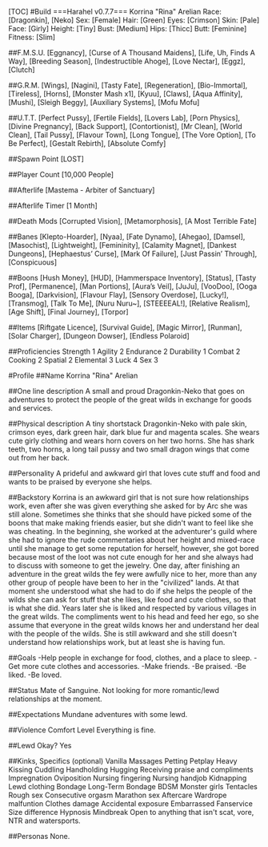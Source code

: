 [TOC]
#Build
===Harahel v0.7.7===
Korrina "Rina" Arelian
Race: [Dragonkin], [Neko]
Sex: [Female]
Hair: [Green]
Eyes: [Crimson]
Skin: [Pale]
Face: [Girly]
Height: [Tiny]
Bust: [Medium]
Hips: [Thicc]
Butt: [Feminine]
Fitness: [Slim]

##F.M.S.U. 
[Eggnancy], [Curse of A Thousand Maidens], [Life, Uh, Finds A Way], [Breeding Season], [Indestructible Ahoge], [Love Nectar], [Eggz], [Clutch]

##G.R.M.
[Wings], [Nagini], [Tasty Fate], [Regeneration], [Bio-Immortal], [Tireless], [Horns], [Monster Mash x1], [Kyuu], [Claws], [Aqua Affinity], [Mushi], [Sleigh Beggy], [Auxiliary Systems], [Mofu Mofu]

##U.T.T.
[Perfect Pussy], [Fertile Fields], [Lovers Lab], [Porn Physics], [Divine Pregnancy], [Back Support], [Contortionist], [Mr Clean], [World Clean], [Tail Pussy], [Flavour Town], [Long Tongue], [The Vore Option], [To Be Perfect], [Gestalt Rebirth], [Absolute Comfy]

##Spawn Point
[LOST]

##Player Count
[10,000 People]

##Afterlife
[Mastema - Arbiter of Sanctuary]

##Afterlife Timer
[1 Month]

##Death Mods
[Corrupted Vision], [Metamorphosis], [A Most Terrible Fate]

##Banes
[Klepto-Hoarder], [Nyaa], [Fate Dynamo], [Ahegao], [Damsel], [Masochist], [Lightweight], [Femininity], [Calamity Magnet], [Dankest Dungeons], [Hephaestus’ Curse], [Mark Of Failure], [Just Passin’ Through], [Conspicuous]

##Boons
[Hush Money], [HUD], [Hammerspace Inventory], [Status], [Tasty Prof], [Permanence], [Man Portions], [Aura’s Veil], [JuJu], [VooDoo], [Ooga Booga], [Darkvision], [Flavour Flay], [Sensory Overdose], [Lucky!], [Transmog], [Talk To Me], [Nuru Nuru~], [STEEEEAL!], [Relative Realism], [Age Shift], [Final Journey], [Torpor]

##Items
[Riftgate Licence], [Survival Guide], [Magic Mirror], [Runman], [Solar Charger], [Dungeon Dowser], [Endless Polaroid]

##Proficiencies
Strength 1
Agility 2
Endurance 2
Durability 1
Combat 2
Cooking 2
Spatial 2
Elemental 3
Luck 4
Sex 3

#Profile
##Name
Korrina "Rina" Arelian

##One line description
A small and proud Dragonkin-Neko that goes on adventures to protect the people of the great wilds in exchange for goods and services.

##Physical description
A tiny shortstack Dragonkin-Neko with pale skin, crimson eyes, dark green hair, dark blue fur and magenta scales. She wears cute girly clothing and wears horn covers on her two horns. She has shark teeth, two horns, a long tail pussy and two small dragon wings that come out from her back.

##Personality
A prideful and awkward girl that loves cute stuff and food and wants to be praised by everyone she helps.

##Backstory
Korrina is an awkward girl that is not sure how relationships work, even after she was given everything she asked for by Arc she was still alone. Sometimes she thinks that she should have picked some of the boons that make making friends easier, but she didn't want to feel like she was cheating.
In the beginning, she worked at the adventurer's guild where she had to ignore the rude commentaries about her height and mixed-race until she manage to get some reputation for herself, however, she got bored because most of the loot was not cute enough for her and she always had to discuss with someone to get the jewelry.
One day, after finishing an adventure in the great wilds the fey were awfully nice to her, more than any other group of people have been to her in the "civilized" lands. At that moment she understood what she had to do if she helps the people of the wilds she can ask for stuff that she likes, like food and cute clothes, so that is what she did.
Years later she is liked and respected by various villages in the great wilds. The compliments went to his head and feed her ego, so she assume that everyone in the great wilds knows her and understand her deal with the people of the wilds.
She is still awkward and she still doesn't understand how relationships work, but at least she is having fun.

##Goals
-Help people in exchange for food, clothes, and a place to sleep.
-Get more cute clothes and accessories.
-Make friends.
-Be praised.
-Be liked.
-Be loved.

##Status
Mate of Sanguine.
Not looking for more romantic/lewd relationships at the moment.

##Expectations
Mundane adventures with some lewd.

##Violence Comfort Level
Everything is fine.

##Lewd Okay?
Yes

##Kinks, Specifics (optional)
Vanilla
Massages
Petting
Petplay
Heavy Kissing
Cuddling
Handholding
Hugging
Receiving praise and compliments
Impregnation
Oviposition
Nursing fingering
Nursing handjob
Kidnapping
Lewd clothing
Bondage
Long-Term Bondage
BDSM
Monster girls
Tentacles
Rough sex
Consecutive orgasm
Marathon sex
Aftercare
Wardrope malfuntion
Clothes damage
Accidental exposure
Embarrassed
Fanservice
Size difference
Hypnosis
Mindbreak
Open to anything that isn't scat, vore, NTR and watersports.

##Personas
None.